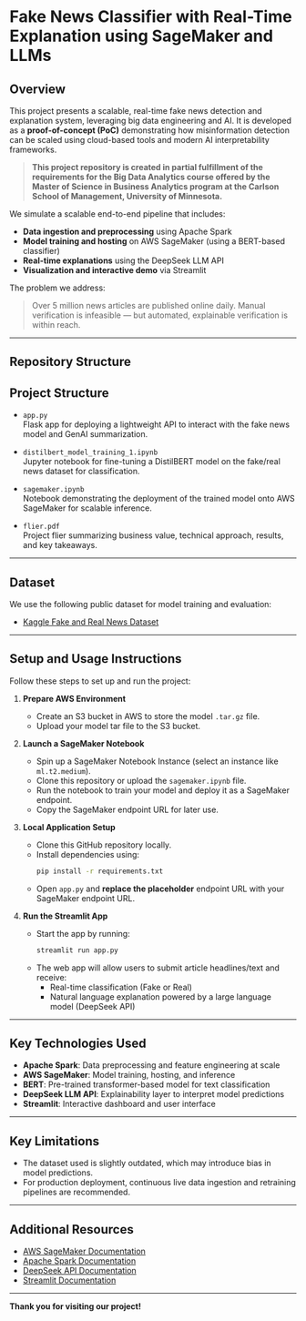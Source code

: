 # Fake News Classifier with Real-Time Explanation using SageMaker and LLMs

## Overview

This project presents a scalable, real-time fake news detection and explanation system, leveraging big data engineering and AI. It is developed as a **proof-of-concept (PoC)** demonstrating how misinformation detection can be scaled using cloud-based tools and modern AI interpretability frameworks.

> **This project repository is created in partial fulfillment of the requirements for the Big Data Analytics course offered by the Master of Science in Business Analytics program at the Carlson School of Management, University of Minnesota.**

We simulate a scalable end-to-end pipeline that includes:
- **Data ingestion and preprocessing** using Apache Spark
- **Model training and hosting** on AWS SageMaker (using a BERT-based classifier)
- **Real-time explanations** using the DeepSeek LLM API
- **Visualization and interactive demo** via Streamlit

The problem we address:  
> Over 5 million news articles are published online daily. Manual verification is infeasible — but automated, explainable verification is within reach.

---

## Repository Structure

## Project Structure

- `app.py`  
  Flask app for deploying a lightweight API to interact with the fake news model and GenAI summarization.
  
- `distilbert_model_training_1.ipynb`  
  Jupyter notebook for fine-tuning a DistilBERT model on the fake/real news dataset for classification.

- `sagemaker.ipynb`  
  Notebook demonstrating the deployment of the trained model onto AWS SageMaker for scalable inference.

- `flier.pdf`  
  Project flier summarizing business value, technical approach, results, and key takeaways.


---

## Dataset

We use the following public dataset for model training and evaluation:

- [Kaggle Fake and Real News Dataset](https://www.kaggle.com/datasets/clmentbisaillon/fake-and-real-news-dataset)

---

## Setup and Usage Instructions

Follow these steps to set up and run the project:

1. **Prepare AWS Environment**
   - Create an S3 bucket in AWS to store the model `.tar.gz` file.
   - Upload your model tar file to the S3 bucket.

2. **Launch a SageMaker Notebook**
   - Spin up a SageMaker Notebook Instance (select an instance like `ml.t2.medium`).
   - Clone this repository or upload the `sagemaker.ipynb` file.
   - Run the notebook to train your model and deploy it as a SageMaker endpoint.
   - Copy the SageMaker endpoint URL for later use.

3. **Local Application Setup**
   - Clone this GitHub repository locally.
   - Install dependencies using:
     ```bash
     pip install -r requirements.txt
     ```
   - Open `app.py` and **replace the placeholder** endpoint URL with your SageMaker endpoint URL.

4. **Run the Streamlit App**
   - Start the app by running:
     ```bash
     streamlit run app.py
     ```
   - The web app will allow users to submit article headlines/text and receive:
     - Real-time classification (Fake or Real)
     - Natural language explanation powered by a large language model (DeepSeek API)

---

## Key Technologies Used

- **Apache Spark**: Data preprocessing and feature engineering at scale
- **AWS SageMaker**: Model training, hosting, and inference
- **BERT**: Pre-trained transformer-based model for text classification
- **DeepSeek LLM API**: Explainability layer to interpret model predictions
- **Streamlit**: Interactive dashboard and user interface

---

## Key Limitations

- The dataset used is slightly outdated, which may introduce bias in model predictions.
- For production deployment, continuous live data ingestion and retraining pipelines are recommended.

---

## Additional Resources

- [AWS SageMaker Documentation](https://docs.aws.amazon.com/sagemaker/latest/dg/whatis.html)
- [Apache Spark Documentation](https://spark.apache.org/docs/latest/)
- [DeepSeek API Documentation](https://deepseek.com)
- [Streamlit Documentation](https://docs.streamlit.io)

---

**Thank you for visiting our project!**  

